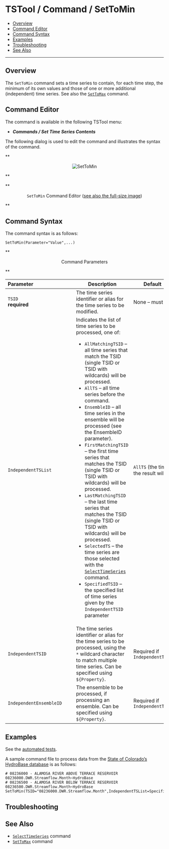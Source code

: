 # TSTool / Command / SetToMin #

*   [Overview](#overview)
*   [Command Editor](#command-editor)
*   [Command Syntax](#command-syntax)
*   [Examples](#examples)
*   [Troubleshooting](#troubleshooting)
*   [See Also](#see-also)

-------------------------

## Overview ##

The `SetToMin` command sets a time series to contain, for each time step,
the minimum of its own values and those of one or more additional (independent) time series.
See also the [`SetToMax`](../SetToMax/SetToMax.md) command.

## Command Editor ##

The command is available in the following TSTool menu:

*   ***Commands / Set Time Series Contents***

The following dialog is used to edit the command and illustrates the syntax of the command.

**<p style="text-align: center;">
![SetToMin](SetToMin.png)
</p>**

**<p style="text-align: center;">
`SetToMin` Command Editor (<a href="../SetToMin.png">see also the full-size image</a>)
</p>**

## Command Syntax ##

The command syntax is as follows:

```text
SetToMin(Parameter="Value",...)
```
**<p style="text-align: center;">
Command Parameters
</p>**

|**Parameter**&nbsp;&nbsp;&nbsp;&nbsp;&nbsp;&nbsp;&nbsp;&nbsp;&nbsp;&nbsp;&nbsp;&nbsp;&nbsp;&nbsp;&nbsp;&nbsp;&nbsp;&nbsp;&nbsp;&nbsp;&nbsp;&nbsp;&nbsp;&nbsp;&nbsp;&nbsp;&nbsp;&nbsp;|**Description**|**Default**&nbsp;&nbsp;&nbsp;&nbsp;&nbsp;&nbsp;&nbsp;&nbsp;&nbsp;&nbsp;&nbsp;&nbsp;&nbsp;&nbsp;&nbsp;&nbsp;&nbsp;&nbsp;&nbsp;&nbsp;&nbsp;&nbsp;&nbsp;&nbsp;&nbsp;&nbsp;&nbsp;|
|--------------|-----------------|-----------------|
|`TSID`<br>**required**|The time series identifier or alias for the time series to be modified.|None – must be specified.|
|`IndependentTSList`|Indicates the list of time series to be processed, one of:<br><ul><li>`AllMatchingTSID` – all time series that match the TSID (single TSID or TSID with wildcards) will be processed.</li><li>`AllTS` – all time series before the command.</li><li>`EnsembleID` – all time series in the ensemble will be processed (see the EnsembleID parameter).</li><li>`FirstMatchingTSID` – the first time series that matches the TSID (single TSID or TSID with wildcards) will be processed.</li><li>`LastMatchingTSID` – the last time series that matches the TSID (single TSID or TSID with wildcards) will be processed.</li><li>`SelectedTS` – the time series are those selected with the [`SelectTimeSeries`](../SelectTimeSeries/SelectTimeSeries.md) command.</li><li>`SpecifiedTSID` – the specified list of time series given by the `IndependentTSID` parameter</li></ul>|`AllTS` (the time series receiving the result will not be included)|
|`IndependentTSID`|The time series identifier or alias for the time series to be processed, using the `*` wildcard character to match multiple time series.  Can be specified using `${Property}`.|Required if `IndependentTSList=*TSID`|
|`IndependentEnsembleID`|The ensemble to be processed, if processing an ensemble. Can be specified using `${Property}`.|Required if `IndependentTSList=*EnsembleID`|

## Examples ##

See the [automated tests](https://github.com/OpenCDSS/cdss-app-tstool-test/tree/master/test/commands/SetToMin).

A sample command file to process data from the [State of Colorado’s HydroBase database](../../datastore-ref/CO-HydroBase/CO-HydroBase.md)
is as follows:

```text
# 08236000 - ALAMOSA RIVER ABOVE TERRACE RESERVOIR
08236000.DWR.Streamflow.Month~HydroBase
# 08236500 - ALAMOSA RIVER BELOW TERRACE RESERVOIR
08236500.DWR.Streamflow.Month~HydroBase
SetToMin(TSID="08236000.DWR.Streamflow.Month",IndependentTSList=SpecifiedTSID,IndependentTSID="08236500.DWR.Streamflow.Month")
```

## Troubleshooting ##

## See Also ##

*   [`SelectTimeSeries`](../SelectTimeSeries/SelectTimeSeries.md) command
*   [`SetToMax`](../SetToMax/SetToMax.md) command

